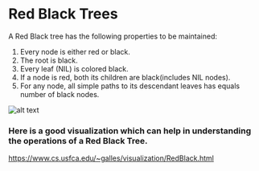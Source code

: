 # Red Black Trees

A Red Black tree has the following properties to be maintained:
   1. Every node is either red or black.
   2. The root is black.
   3. Every leaf (NIL) is colored black.
   4. If a node is red, both its children are black(includes NIL nodes).
   5. For any node, all simple paths to its descendant leaves has equals 
   	number of black nodes.


![alt text](https://upload.wikimedia.org/wikipedia/commons/thumb/6/66/Red-black_tree_example.svg/1350px-Red-black_tree_example.svg.png)

### Here is a good visualization which can help in understanding the operations of a Red Black Tree.
https://www.cs.usfca.edu/~galles/visualization/RedBlack.html

